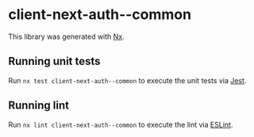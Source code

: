 # client-next-auth--common

This library was generated with [Nx](https://nx.dev).

## Running unit tests

Run `nx test client-next-auth--common` to execute the unit tests via [Jest](https://jestjs.io).

## Running lint

Run `nx lint client-next-auth--common` to execute the lint via [ESLint](https://eslint.org/).
